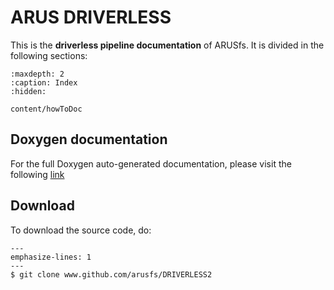 # ARUS DRIVERLESS

This is the **driverless pipeline documentation** of ARUSfs. It is divided in the following sections:

```{toctree}
:maxdepth: 2
:caption: Index
:hidden:

content/howToDoc

```
## Doxygen documentation

For the full Doxygen auto-generated documentation, please visit the following [link](https://arusfs.github.io/ARUSDRIVERLESS2/doxygen)

## Download

To download the source code, do:

```{code-block}
---
emphasize-lines: 1
---
$ git clone www.github.com/arusfs/DRIVERLESS2
```
